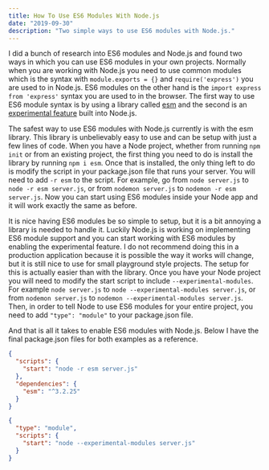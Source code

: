 ```yaml
---
title: How To Use ES6 Modules With Node.js
date: "2019-09-30"
description: "Two simple ways to use ES6 modules with Node.js."
---
```


I did a bunch of research into ES6 modules and Node.js and found two ways in which you can use ES6 modules in your own projects. Normally when you are working with Node.js you need to use common modules which is the syntax with `module.exports = {}` and `require('express')` you are used to in Node.js. ES6 modules on the other hand is the `import express from 'express'` syntax you are used to in the browser. The first way to use ES6 module syntax is by using a library called [esm](https://www.npmjs.com/package/esm) and the second is an [experimental feature](https://nodejs.org/api/esm.html) built into Node.js.

The safest way to use ES6 modules with Node.js currently is with the esm library. This library is unbelievably easy to use and can be setup with just a few lines of code. When you have a Node project, whether from running `npm init` or from an existing project, the first thing you need to do is install the library by running `npm i esm`. Once that is installed, the only thing left to do is modify the script in your package.json file that runs your server. You will need to add `-r esm` to the script. For example, go from `node server.js` to `node -r esm server.js`, or from `nodemon server.js` to `nodemon -r esm server.js`. Now you can start using ES6 modules inside your Node app and it will work exactly the same as before.

It is nice having ES6 modules be so simple to setup, but it is a bit annoying a library is needed to handle it. Luckily Node.js is working on implementing ES6 module support and you can start working with ES6 modules by enabling the experimental feature. I do not recommend doing this in a production application because it is possible the way it works will change, but it is still nice to use for small playground style projects. The setup for this is actually easier than with the library. Once you have your Node project you will need to modify the start script to include `--experimental-modules`. For example `node server.js` to `node --experimental-modules server.js`, or from `nodemon server.js` to `nodemon --experimental-modules server.js`. Then, in order to tell Node to use ES6 modules for your entire project, you need to add `"type": "module"` to your package.json file.

And that is all it takes to enable ES6 modules with Node.js. Below I have the final package.json files for both examples as a reference.

```json
{
  "scripts": {
    "start": "node -r esm server.js"
  },
  "dependencies": {
    "esm": "^3.2.25"
  }
}
```

```json
{
  "type": "module",
  "scripts": {
    "start": "node --experimental-modules server.js"
  }
}
```